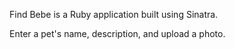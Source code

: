 Find Bebe is a Ruby application built using Sinatra.

Enter a pet's name, description, and upload a photo.  
